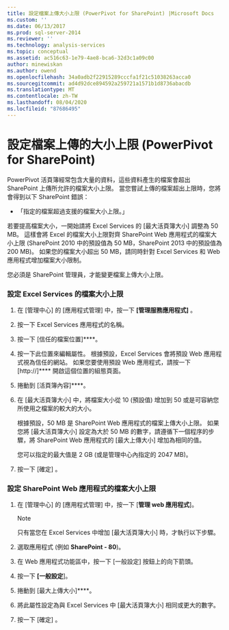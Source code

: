 ```yaml
---
title: 設定檔案上傳大小上限 (PowerPivot for SharePoint) |Microsoft Docs
ms.custom: ''
ms.date: 06/13/2017
ms.prod: sql-server-2014
ms.reviewer: ''
ms.technology: analysis-services
ms.topic: conceptual
ms.assetid: ac516c63-1e79-4ae8-bca6-32d3c1a09c00
author: minewiskan
ms.author: owend
ms.openlocfilehash: 34a0adb2f22915289cccfa1f21c51038263acca0
ms.sourcegitcommit: ad4d92dce894592a259721a1571b1d8736abacdb
ms.translationtype: MT
ms.contentlocale: zh-TW
ms.lasthandoff: 08/04/2020
ms.locfileid: "87686495"
---
```

# <a name="configure-maximum-file-upload-size-powerpivot-for-sharepoint"></a>設定檔案上傳的大小上限 (PowerPivot for SharePoint)
  PowerPivot 活頁簿經常包含大量的資料，這些資料產生的檔案會超出 SharePoint 上傳所允許的檔案大小上限。 當您嘗試上傳的檔案超出上限時，您將會得到以下 SharePoint 錯誤：  
  
-   「指定的檔案超過支援的檔案大小上限。」  
  
 若要提高檔案大小，一開始請將 Excel Services 的 [最大活頁簿大小] 調整為 50 MB。 這樣會將 Excel 的檔案大小上限對齊 SharePoint Web 應用程式的檔案大小上限 (SharePoint 2010 中的預設值為 50 MB，SharePoint 2013 中的預設值為 200 MB)。 如果您的檔案大小超出 50 MB，請同時針對 Excel Services 和 Web 應用程式增加檔案大小限制。  
  
 您必須是 SharePoint 管理員，才能變更檔案上傳大小上限。  
  
### <a name="configure-maximum-file-size-for-excel-services"></a>設定 Excel Services 的檔案大小上限  
  
1.  在 [管理中心] 的 [應用程式管理] 中，按一下 **[管理服務應用程式]** 。  
  
2.  按一下 Excel Services 應用程式的名稱。  
  
3.  按一下 [信任的檔案位置]****。  
  
4.  按一下此位置來編輯屬性。 根據預設，Excel Services 會將預設 Web 應用程式視為信任的網站。 如果您要使用預設 Web 應用程式，請按一下 [http://]**** 開啟這個位置的組態頁面。  
  
5.  捲動到 [活頁簿內容]****。  
  
6.  在 [最大活頁簿大小] 中，將檔案大小從 10 (預設值) 增加到 50 或是可容納您所使用之檔案的較大的大小。  
  
     根據預設，50 MB 是 SharePoint Web 應用程式的檔案上傳大小上限。 如果您將 [最大活頁簿大小] 設定為大於 50 MB 的數字，請遵循下一個程序的步驟，將 SharePoint Web 應用程式的 [最大上傳大小] 增加為相同的值。  
  
     您可以指定的最大值是 2 GB (或是管理中心內指定的 2047 MB)。  
  
7.  按一下 [確定]  。  
  
### <a name="configure-maximum-file-size-for-a-sharepoint-web-application"></a>設定 SharePoint Web 應用程式的檔案大小上限  
  
1.  在 [管理中心] 的 [應用程式管理] 中，按一下 [**管理 web 應用程式**]。  
  
    > [!NOTE]  
    >  只有當您在 Excel Services 中增加 [最大活頁簿大小] 時，才執行以下步驟。  
  
2.  選取應用程式 (例如 **SharePoint - 80**)。  
  
3.  在 Web 應用程式功能區中，按一下 [一般設定] 按鈕上的向下箭頭。  
  
4.  按一下 **[一般設定**]。  
  
5.  捲動到 [最大上傳大小]****。  
  
6.  將此屬性設定為與 Excel Services 中 [最大活頁簿大小] 相同或更大的數字。  
  
7.  按一下 [確定] 。  
  
  
